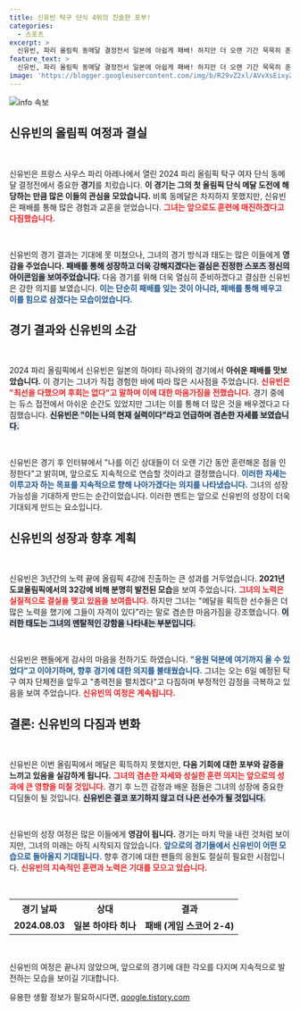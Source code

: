 ```yaml
---
title: 신유빈 탁구 단식 4위의 진솔한 포부!
categories:
  - 스포츠
excerpt: >
  신유빈, 파리 올림픽 동메달 결정전서 일본에 아쉽게 패배! 하지만 더 오랜 기간 묵묵히 훈련할 것이라며 다시 일어설 준비 완료. 팬들에 대한 감사의 마음도 전하며, 단체전 메달 사냥에 대한 각오를 다졌다.
feature_text: >
  신유빈, 파리 올림픽 동메달 결정전서 일본에 아쉽게 패배! 하지만 더 오랜 기간 묵묵히 훈련할 것이라며 다시 일어설 준비 완료. 팬들에 대한 감사의 마음도 전하며, 단체전 메달 사냥에 대한 각오를 다졌다.
image: 'https://blogger.googleusercontent.com/img/b/R29vZ2xl/AVvXsEixyZcFfHzMRdzZMjFBmAUKJYCLCGyLL1o632UiGVXcaFdKo_bkvkuCioo0uUKlGfBVcT3P84aROyZIXSBEx3Aw5nCQ3pTgDom1WDC4m8eifvWiAmWEEVb4x6G_l8C0QH225ldMjyaFvpxGEBGNO37VmDTDMHGhJPq73UglMfDca1-0aw/s1600/blogspot.png'
---
```


<p><img src="https://blogger.googleusercontent.com/img/b/R29vZ2xl/AVvXsEixyZcFfHzMRdzZMjFBmAUKJYCLCGyLL1o632UiGVXcaFdKo_bkvkuCioo0uUKlGfBVcT3P84aROyZIXSBEx3Aw5nCQ3pTgDom1WDC4m8eifvWiAmWEEVb4x6G_l8C0QH225ldMjyaFvpxGEBGNO37VmDTDMHGhJPq73UglMfDca1-0aw/s1600/blogspot.png" alt="info 속보" /></p>

<h2 data-ke-size="size26">신유빈의 올림픽 여정과 결실</h2>

<p data-ke-size="size16">&nbsp;</p>

<p>신유빈은 프랑스 사우스 파리 아레나에서 열린 2024 파리 올림픽 탁구 여자 단식 동메달 결정전에서 중요한 <strong>경기</strong>를 치렀습니다. <strong>이 경기는 그의 첫 올림픽 단식 메달 도전에 해당하는 만큼 많은 이들의 관심을 모았습니다.</strong> 비록 동메달은 차지하지 못했지만, 신유빈은 패배를 통해 많은 경험과 교훈을 얻었습니다. <b><span style="color: #ee2323;">그녀는 앞으로도 훈련에 매진하겠다고 다짐했습니다.</span></b></p>

<p data-ke-size="size16">&nbsp;</p>

<p>신유빈의 경기 결과는 기대에 못 미쳤으나, 그녀의 경기 방식과 태도는 많은 이들에게 <strong>영감을 주었습니다.</strong> <b><span style="background-color: #21538527;">패배를 통해 성장하고 더욱 강해지겠다는 결심은 진정한 스포츠 정신의 아이콘임을 보여주었습니다.</span></b> 다음 경기를 위해 더욱 열심히 준비하겠다고 결심한 신유빈은 강한 의지를 보였습니다. <b><span style="color: #1a5490;">이는 단순히 패배를 잊는 것이 아니라, 패배를 통해 배우고 이를 힘으로 삼겠다는 모습이었습니다.</span></b></p>

<h2 data-ke-size="size26">경기 결과와 신유빈의 소감</h2>

<p data-ke-size="size16">&nbsp;</p>

<p>2024 파리 올림픽에서 신유빈은 일본의 하야타 히나와의 경기에서 <strong>아쉬운 패배를 맛보았습니다.</strong> 이 경기는 그녀가 직접 경험한 바에 따라 많은 시사점을 주었습니다. <b><span style="color: #ee2323;">신유빈은 "최선을 다했으며 후회는 없다"고 말하며 이에 대한 마음가짐을 전했습니다.</span></b> 경기 중에는 듀스 접전에서 아쉬운 순간도 있었지만 그녀는 이를 통해 더 많은 것을 배우겠다고 다짐했습니다. <b><span style="background-color: #21538527;">신유빈은 "이는 나의 현재 실력이다"라고 언급하며 겸손한 자세를 보였습니다.</span></b></p>

<p data-ke-size="size16">&nbsp;</p>

<p>신유빈은 경기 후 인터뷰에서 "나를 이긴 상대들이 더 오랜 기간 동안 훈련해온 점을 인정한다"고 밝히며, 앞으로도 지속적으로 연습할 것이라고 결정했습니다. <b><span style="color: #1a5490;">이러한 자세는 이루고자 하는 목표를 지속적으로 향해 나아가겠다는 의지를 나타냈습니다.</span></b> 그녀의 성장 가능성을 기대하게 만드는 순간이었습니다. 이러한 멘트는 앞으로 신유빈의 성장이 더욱 기대되게 만드는 요소입니다.</p>

<h2 data-ke-size="size26">신유빈의 성장과 향후 계획</h2>

<p data-ke-size="size16">&nbsp;</p>

<p>신유빈은 3년간의 노력 끝에 올림픽 4강에 진출하는 큰 성과를 거두었습니다. <strong>2021년 도쿄올림픽에서의 32강에 비해 분명히 발전된 모습</strong>을 보여 주었습니다. <b><span style="color: #ee2323;">그녀의 노력은 실질적으로 결실을 맺고 있음을 보여줍니다.</span></b> 하지만 그녀는 "메달을 획득한 선수들은 더 많은 노력을 했기에 그들이 자격이 있다"라는 말로 겸손한 마음가짐을 강조했습니다. <b><span style="background-color: #21538527;">이러한 태도는 그녀의 멘탈적인 강함을 나타내는 부분입니다.</span></b></p>

<p data-ke-size="size16">&nbsp;</p>

<p>신유빈은 팬들에게 감사의 마음을 전하기도 하였습니다. <b><span style="color: #1a5490;">"응원 덕분에 여기까지 올 수 있었다"고 이야기하며, 향후 경기에 대한 의지를 불태웠습니다.</span></b> 그녀는 오는 6일 예정된 탁구 여자 단체전을 앞두고 "총력전을 펼치겠다"고 다짐하며 부정적인 감정을 극복하고 있음을 보여 주었습니다. <b><span style="color: #ee2323;">신유빈의 여정은 계속됩니다.</span></b></p>

<h2 data-ke-size="size26">결론: 신유빈의 다짐과 변화</h2>

<p data-ke-size="size16">&nbsp;</p>

<p>신유빈은 이번 올림픽에서 메달은 획득하지 못했지만, <strong>다음 기회에 대한 포부와 갈증을 느끼고 있음을 실감하게 됩니다.</strong> <b><span style="color: #ee2323;">그녀의 겸손한 자세와 성실한 훈련 의지는 앞으로의 성과에 큰 영향을 미칠 것입니다.</span></b> 경기 후 느낀 감정과 배운 점들은 그녀의 성장에 중요한 디딤돌이 될 것입니다. <b><span style="background-color: #21538527;">신유빈은 결코 포기하지 않고 더 나은 선수가 될 것입니다.</span></b></p>

<p data-ke-size="size16">&nbsp;</p>

<p>신유빈의 성장 여정은 많은 이들에게 <strong>영감이 됩니다.</strong> 경기는 마치 막을 내린 것처럼 보이지만, 그녀의 미래는 아직 시작되지 않았습니다. <b><span style="color: #1a5490;">앞으로의 경기들에서 신유빈이 어떤 모습으로 돌아올지 기대됩니다.</span></b> 향후 경기에 대한 팬들의 응원도 절실히 필요한 시점입니다. <b><span style="color: #ee2323;">신유빈의 지속적인 훈련과 노력은 기대를 모으고 있습니다.</span></b></p>

<p data-ke-size="size16">&nbsp;</p>

<table style="width: 100%; border-collapse: collapse;">
  <tr>
    <th style="text-align: center; height: 30px;">경기 날짜</th>
    <th style="text-align: center; height: 30px;">상대</th>
    <th style="text-align: center; height: 30px;">결과</th>
  </tr>
  <tr>
    <td style="text-align: center; height: 17px;"><b>2024.08.03</b></td>
    <td style="text-align: center; height: 17px;"><b>일본 하야타 히나</b></td>
    <td style="text-align: center; height: 17px;"><b>패배 (게임 스코어 2-4)</b></td>
  </tr>
</table>

<p data-ke-size="size16">&nbsp;</p>

<p>신유빈의 여정은 끝나지 않았으며, 앞으로의 경기에 대한 각오를 다지며 지속적으로 발전하는 모습을 보이길 기대합니다.</p>
유용한 생활 정보가 필요하시다면, <a href="https://qoogle.tistory.com" rel="dofollow">qoogle.tistory.com</a>


